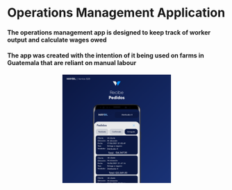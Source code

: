 # **Operations Management Application**

#### The operations management app is designed to keep track of worker output and calculate wages owed
#### The app was created with the intention of it being used on farms in Guatemala that are reliant on manual labour 

<p align="center">
  <img src="https://github.com/jsebastiane/waybil_seller/blob/master/WaybilAdScreenshot/screenshot_seller_orders.png" width="250" title="hover text">
</p>
